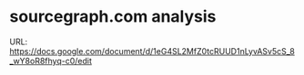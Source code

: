 # sourcegraph.com analysis

URL: https://docs.google.com/document/d/1eG4SL2MfZ0tcRUUD1nLyvASv5cS_8_wY8oR8fhyq-c0/edit
